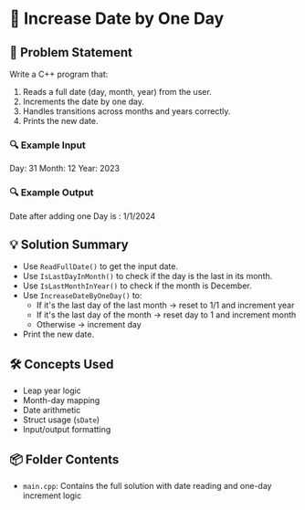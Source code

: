 # 📅 Increase Date by One Day

## 🧩 Problem Statement
Write a C++ program that:
1. Reads a full date (day, month, year) from the user.
2. Increments the date by one day.
3. Handles transitions across months and years correctly.
4. Prints the new date.

### 🔍 Example Input
Day: 31 
Month: 12 
Year: 2023

### 🔍 Example Output
Date after adding one Day is : 1/1/2024

## 💡 Solution Summary
- Use `ReadFullDate()` to get the input date.
- Use `IsLastDayInMonth()` to check if the day is the last in its month.
- Use `IsLastMonthInYear()` to check if the month is December.
- Use `IncreaseDateByOneDay()` to:
  - If it's the last day of the last month → reset to 1/1 and increment year
  - If it's the last day of the month → reset day to 1 and increment month
  - Otherwise → increment day
- Print the new date.


## 🛠️ Concepts Used
- Leap year logic  
- Month-day mapping  
- Date arithmetic  
- Struct usage (`sDate`)  
- Input/output formatting  

## 📦 Folder Contents
- `main.cpp`: Contains the full solution with date reading and one-day increment logic
